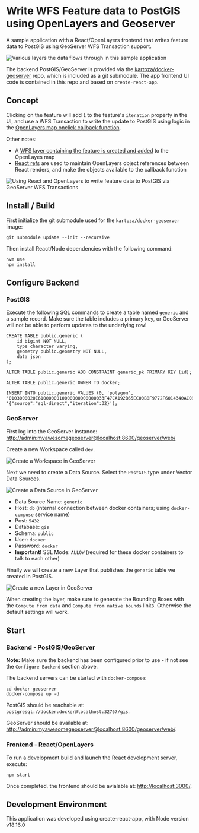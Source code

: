 # Write WFS Feature data to PostGIS using OpenLayers and Geoserver

A sample application with a React/OpenLayers frontend that writes feature data to PostGIS using GeoServer WFS Transaction support. 

![Various layers the data flows through in this sample application](https://taylor.callsen.me/wp-content/uploads/2023/08/tcallsen-wfst-arch-layers.jpg)

The backend PostGIS/GeoServer is provided via the [kartoza/docker-geoserver](https://github.com/kartoza/docker-geoserver/) repo, which is included as a git submodule. The app frontend UI code is contained in this repo and based on `create-react-app`.

## Concept

Clicking on the feature will add `1` to the feature's `iteration` property in the UI, and use a WFS Transaction to write the update to PostGIS using logic in the [OpenLayers map onclick callback function](https://github.com/scenic-routing/react-openlayers-geoserver-postgis/blob/master/src/components/MapWrapper.js#L37-L74).

Other notes:
- A [WFS layer containing the feature is created and added](https://github.com/scenic-routing/react-openlayers-geoserver-postgis/blob/master/src/components/MapWrapper.js#L88-L110) to the OpenLayes map
- [React refs](https://github.com/scenic-routing/react-openlayers-geoserver-postgis/blob/master/src/components/MapWrapper.js#L28-L30) are used to maintain OpenLayers object references between React renders, and make the objects available to the callback function

![Using React and OpenLayers to write feature data to PostGIS via GeoServer WFS Transactions](https://taylor.callsen.me/wp-content/uploads/2023/08/tcallsen-openlayers-feature-data-v2.jpg)

## Install / Build

First initialize the git submodule used for the `kartoza/docker-geoserver` image:

```
git submodule update --init --recursive
```

Then install React/Node dependencies with the following command:

```
nvm use
npm install
```

## Configure Backend

### PostGIS

Execute the following SQL commands to create a table named `generic` and a sample record. Make sure the table includes a primary key, or GeoServer will not be able to perform updates to the underlying row!

```
CREATE TABLE public.generic (
    id bigint NOT NULL,
    type character varying,
    geometry public.geometry NOT NULL,
    data json
);

ALTER TABLE public.generic ADD CONSTRAINT generic_pk PRIMARY KEY (id);

ALTER TABLE public.generic OWNER TO docker;

INSERT INTO public.generic VALUES (0, 'polygon', '0103000020E6100000010000000D00000033F47CA192B65EC00B8F9772F6014340AC087DA1B89F5EC0D2CCBCDF462F43408FA17CA1726D5EC0C1368D5BB91E4340A20E7DA1C04C5EC0FCDD0E23CD0F4340F7D07CA1765A5EC01D1EAF5F39E64240F5F37CA1BA7F5EC0376020AA71ED424034597DA17A745EC0C6688AAF84CB424088C77CA13A695EC0921437E6A3A14240FCCD7CA1F2835EC059A299581F9842404D3B7DA1189A5EC01573218E70B742405CEF7CA188A25EC097B01043C7E1424070287DA1A0B75EC0D7AD5E2B38F0424033F47CA192B65EC00B8F9772F6014340', '{"source":"sql-direct","iteration":32}');
```

### GeoServer

First log into the GeoServer instance: [http://admin:myawesomegeoserver@localhost:8600/geoserver/web/](http://admin:myawesomegeoserver@localhost:8600/geoserver/web/)

Create a new Workspace called `dev`.

![Create a Workspace in GeoServer](https://taylor.callsen.me/wp-content/uploads/2023/08/tcallsen-geoserver-create-workspace.png)

Next we need to create a Data Source. Select the `PostGIS` type under Vector Data Sources.

![Create a Data Source in GeoServer](https://taylor.callsen.me/wp-content/uploads/2023/08/tcallsen-geoserver-create-data-source.jpg)

- Data Source Name: `generic`
- Host: `db` (internal connection between docker containers; using `docker-compose` service name)
- Post: `5432`
- Database: `gis`
- Schema: `public`
- User: `docker`
- Password: `docker`
- **Important!** SSL Mode: `ALLOW` (required for these docker containers to talk to each other)

Finally we will create a new Layer that publishes the `generic` table we created in PostGIS.

![Create a new Layer in GeoServer](https://taylor.callsen.me/wp-content/uploads/2023/08/tcallsen-geoserver-create-layer.png)

When creating the layer, make sure to generate the Bounding Boxes with the `Compute from data` and `Compute from native bounds` links. Otherwise the default settings will work.

## Start

### Backend - PostGIS/GeoServer

**Note:** Make sure the backend has been configured prior to use - if not see the `Configure Backend` section above.

The backend servers can be started with `docker-compose`:

```
cd docker-geoserver
docker-compose up -d
```

PostGIS should be reachable at: `postgresql://docker:docker@localhost:32767/gis`.

GeoServer should be available at: [http://admin:myawesomegeoserver@localhost:8600/geoserver/web/](http://admin:myawesomegeoserver@localhost:8600/geoserver/web/).

### Frontend - React/OpenLayers

To run a development build and launch the React development server, execute:

```
npm start
```

Once completed, the frontend should be avialable at: [http://localhost:3000/](http://localhost:3000/).

## Development Environment

This application was developed using create-react-app, with Node version v18.16.0
